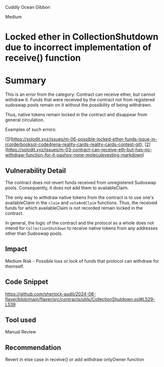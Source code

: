 Cuddly Ocean Gibbon

Medium

# Locked ether in CollectionShutdown due to incorrect implementation of receive() function

# Summary

This is an error from the category: Contract can receive ether, but cannot withdraw it. Funds that were received by the contract not from registered sudoswap pools remain on it without the possibility of being withdrawn.

Thus, native tokens remain locked in the contract and disappear from general circulation.

Examples of such errors:

[[1](https://solodit.xyz/issues/m-06-possible-locked-ether-funds-issue-in-rcorderbooksol-code4rena-reality-cards-reality-cards-contest-git)](https://solodit.xyz/issues/m-06-possible-locked-ether-funds-issue-in-rcorderbooksol-code4rena-reality-cards-reality-cards-contest-git), [[2](https://solodit.xyz/issues/m-03-contract-can-receive-eth-but-has-no-withdraw-function-for-it-pashov-none-moleculevesting-markdown)](https://solodit.xyz/issues/m-03-contract-can-receive-eth-but-has-no-withdraw-function-for-it-pashov-none-moleculevesting-markdown)

## Vulnerability Detail

The contract does not revert funds received from unregistered Sudoswap pools. Consequently, it does not add them to availableClaim.

The only way to withdraw native tokens from the contract is to use one's availableClaim in the `claim` and `voteAndClaim` functions. Thus, the received funds for which availableClaim is not recorded remain locked in the contract.

In general, the logic of the contract and the protocol as a whole does not intend for `CollectionShutdown` to receive native tokens from any addresses other than Sudoswap pools.

## Impact

Medium Risk - Possible loss or lock of funds that protocol can withdraw for themself.

## Code Snippet

https://github.com/sherlock-audit/2024-08-flayer/blob/main/flayer/src/contracts/utils/CollectionShutdown.sol#L529-L539

## Tool used

Manual Review

## Recommendation

Revert in else case in receive() or add withdraw onlyOwner function